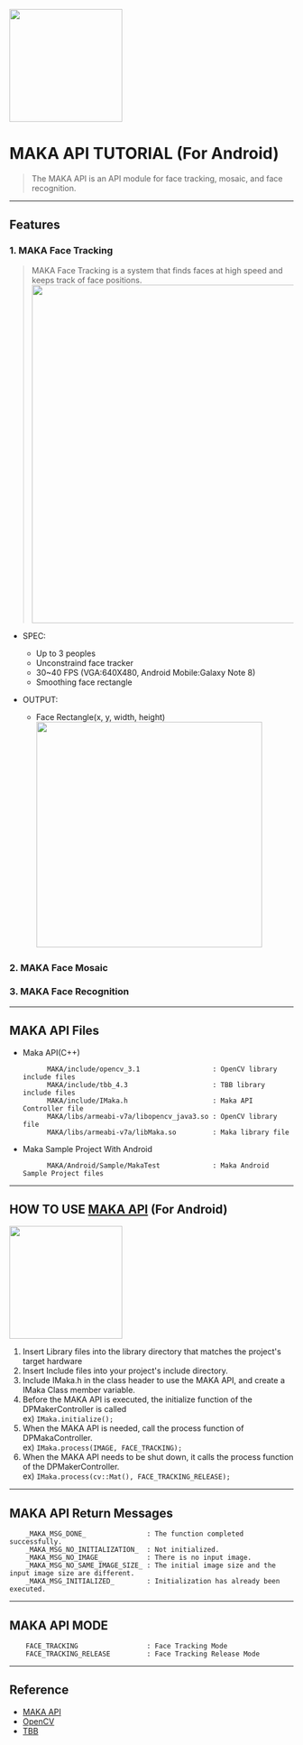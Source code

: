 <img src="https://deepixel-dev1.github.io/makanative/tutorial/img/Deepixel_logo.PNG" width=200></img> 

MAKA API TUTORIAL (For Android)
=========================

>The MAKA API is an API module for face tracking, mosaic, and face recognition.  



***
## Features

### 1. MAKA Face Tracking

>MAKA Face Tracking is a system that finds faces at high speed and keeps track of face positions. 
<img src="https://deepixel-dev1.github.io/makanative/tutorial/img/FT_SS.png" width=600></img>

* SPEC:
	* Up to 3 peoples
	* Unconstraind face tracker  
	* 30~40 FPS (VGA:640X480, Android Mobile:Galaxy Note 8)
	* Smoothing face rectangle
 
* OUTPUT:  
	* Face Rectangle(x, y, width, height)   
	<img src="https://deepixel-dev1.github.io/makanative/tutorial/img/FacePosition.png" width=400></img>

### 2. MAKA Face Mosaic

### 3. MAKA Face Recognition

*****

## MAKA API Files
 * Maka API(C++)  
   
   ```
         MAKA/include/opencv_3.1                  : OpenCV library include files
         MAKA/include/tbb_4.3                     : TBB library include files
         MAKA/include/IMaka.h                     : Maka API Controller file
         MAKA/libs/armeabi-v7a/libopencv_java3.so : OpenCV library file
         MAKA/libs/armeabi-v7a/libMaka.so         : Maka library file 
   ```
   
 * Maka Sample Project With Android
  
   ```
         MAKA/Android/Sample/MakaTest             : Maka Android Sample Project files
   ```

*****

## HOW TO USE [MAKA API][api] (For Android)
<img src="https://deepixel-dev1.github.io/makanative/tutorial/img/Logic.png" width=200></img>  

1. Insert Library files into the library directory that matches the project's target hardware
2. Insert Include files into your project's include directory.
3. Include IMaka.h in the class header to use the MAKA API, and create a IMaka Class member variable.
4. Before the MAKA API is executed, the initialize function of the DPMakerController is called  
	ex) ```IMaka.initialize();```
5. When the MAKA API is needed, call the process function of DPMakaController.  
	ex) ```IMaka.process(IMAGE, FACE_TRACKING);```
6. When the MAKA API needs to be shut down, it calls the process function of the DPMakerController.   
	ex) ```IMaka.process(cv::Mat(), FACE_TRACKING_RELEASE);```

*****

## MAKA API Return Messages

```
    _MAKA_MSG_DONE_               : The function completed successfully.
    _MAKA_MSG_NO_INITIALIZATION_  : Not initialized.
    _MAKA_MSG_NO_IMAGE_           : There is no input image.
    _MAKA_MSG_NO_SAME_IMAGE_SIZE_ : The initial image size and the input image size are different.
    _MAKA_MSG_INITIALIZED_        : Initialization has already been executed.
```

*****

## MAKA API MODE

```
    FACE_TRACKING                 : Face Tracking Mode
    FACE_TRACKING_RELEASE         : Face Tracking Release Mode
```

***

## Reference

- [MAKA API][api]
- [OpenCV][opencv]
- [TBB][tbb]

[opencv]: http://opencv.org/
[api]: http://opencv.org/
[tbb]: https://www.threadingbuildingblocks.org/

